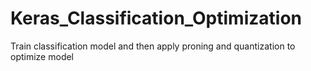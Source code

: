 # Keras_Classification_Optimization
Train classification model and then apply proning and quantization to optimize model
